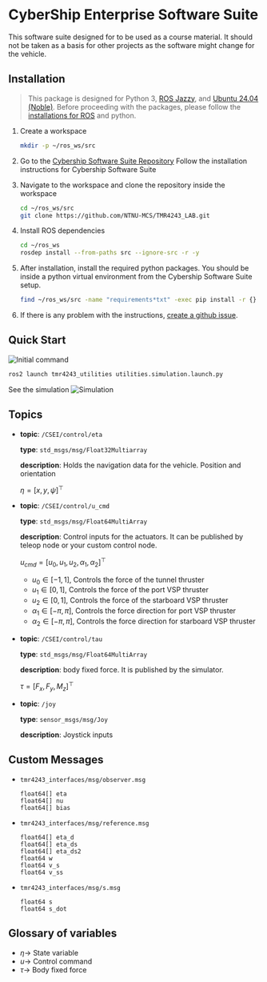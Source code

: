 # CyberShip Enterprise Software Suite

This software suite designed for to be used as a course material. It should not
be taken as a basis for other projects as the software might change for the
vehicle.
<!--
## Crash course!

Do take a look at the [Jupyter Notebooks inside](notebooks) and the code inside of the [`example_dummy`](example_dummy) package. -->

## Installation

> This package is designed for Python 3, [ROS Jazzy](https://docs.ros.org/en/jazzy/index.html), and [Ubuntu 24.04 (Noble)](https://releases.ubuntu.com/noble/).
Before proceeding with the packages, please follow the [installations for ROS](https://docs.ros.org/en/humble/Installation.html) and
python.

1. Create a workspace
    ```bash
    mkdir -p ~/ros_ws/src
    ```

1. Go to the [Cybership Software Suite Repository](https://github.com/NTNU-MCS/cybership_software_suite) Follow the installation instructions for Cybership Software Suite

1. Navigate to the workspace and clone the repository inside the workspace
    ```bash
    cd ~/ros_ws/src
    git clone https://github.com/NTNU-MCS/TMR4243_LAB.git
    ```

1. Install ROS dependencies
    ```bash
    cd ~/ros_ws
    rosdep install --from-paths src --ignore-src -r -y
    ```

1. After installation, install the required python packages. You should be inside a python virtual environment from the Cybership Software Suite setup.
    ```bash
    find ~/ros_ws/src -name "requirements*txt" -exec pip install -r {} \;
    ```

1. If there is any problem with the instructions, [create a github issue](https://github.com/NTNU-MCS/TMR4243_LAB/issues/new).

## Quick Start

![Initial command](docs/quickstart.gif)
```bash
ros2 launch tmr4243_utilities utilities.simulation.launch.py
```

See the simulation
![Simulation](docs/quickstart_rviz.png)

## Topics

- **topic**: `/CSEI/control/eta`

  **type**: `std_msgs/msg/Float32Multiarray`

  **description**: Holds the navigation data for the vehicle. Position and
  orientation

  $\eta = [x, y, \psi]^\top$

- **topic**: `/CSEI/control/u_cmd`

  **type**: `std_msgs/msg/Float64MultiArray`

  **description**: Control inputs for the actuators. It can be published by
  teleop node or your custom control node.

  $u_{cmd} = [u_0, u_1, u_2, \alpha_1, \alpha_2]^\top$

  - $u_0 \in [-1, 1]$, Controls the force of the tunnel thruster
  - $u_1 \in [0, 1]$, Controls the force of the port VSP thruster
  - $u_2 \in [0, 1]$, Controls the force of the starboard VSP thruster
  - $\alpha_1 \in [-\pi, \pi]$, Controls the force direction for port VSP thruster
  - $\alpha_2 \in [-\pi, \pi]$, Controls the force direction for starboard VSP thruster

- **topic**: `/CSEI/control/tau`

  **type**: `std_msgs/msg/Float64MultiArray`

  **description**: body fixed force. It is published by the simulator.

  $\tau = [F_x, F_y, M_z]^\top$

- **topic**: `/joy`

  **type**: `sensor_msgs/msg/Joy`

  **description**: Joystick inputs

## Custom Messages

- `tmr4243_interfaces/msg/observer.msg`
    ```
    float64[] eta
    float64[] nu
    float64[] bias
    ```
- `tmr4243_interfaces/msg/reference.msg`
    ```
    float64[] eta_d
    float64[] eta_ds
    float64[] eta_ds2
    float64 w
    float64 v_s
    float64 v_ss
    ```
- `tmr4243_interfaces/msg/s.msg`
    ```
    float64 s
    float64 s_dot
    ```

## Glossary of variables

- $\eta \rightarrow$ State variable
- $u \rightarrow$ Control command
- $\tau \rightarrow$ Body fixed force
